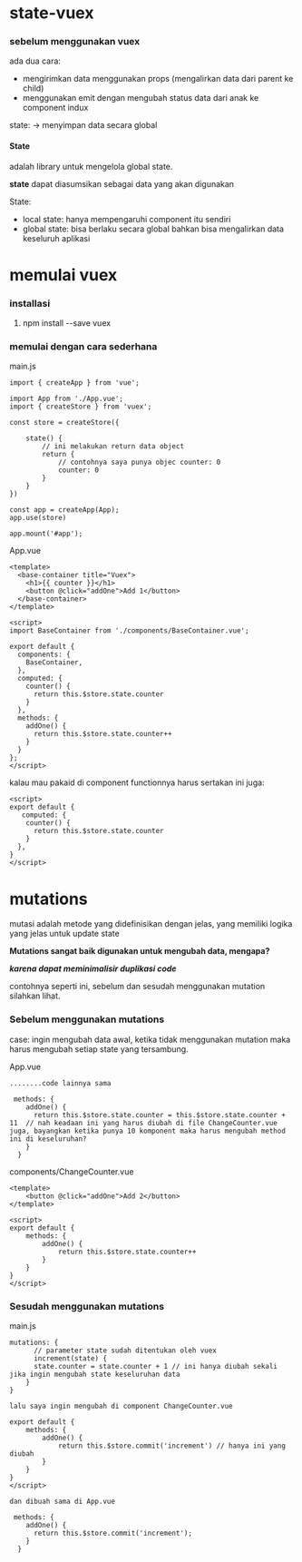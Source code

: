 # state-vuex

### sebelum menggunakan vuex
ada dua cara:
- mengirimkan data menggunakan props (mengalirkan data dari parent ke child)
- menggunakan emit dengan mengubah status data dari anak ke component indux

state: -> menyimpan data secara global

#### State
adalah library untuk mengelola global state.

**state** dapat diasumsikan sebagai data yang akan digunakan

State:
- local state: hanya mempengaruhi component itu sendiri
- global state: bisa berlaku secara global bahkan bisa mengalirkan data keseluruh aplikasi


# memulai vuex
### installasi
1. npm install --save vuex

### memulai dengan cara sederhana

main.js

```
import { createApp } from 'vue';

import App from './App.vue';
import { createStore } from 'vuex';

const store = createStore({

    state() {
        // ini melakukan return data object
        return {
            // contohnya saya punya objec counter: 0
            counter: 0
        }
    }
})

const app = createApp(App);
app.use(store)

app.mount('#app');
```

App.vue

```
<template>
  <base-container title="Vuex">
    <h1>{{ counter }}</h1>
    <button @click="addOne">Add 1</button>
  </base-container>
</template>

<script>
import BaseContainer from './components/BaseContainer.vue';

export default {
  components: {
    BaseContainer,
  },
  computed: {
    counter() {
      return this.$store.state.counter
    }
  },
  methods: {
    addOne() {
      return this.$store.state.counter++
    }
  }
};
</script>
```

kalau mau pakaid di component functionnya harus sertakan ini juga:

```
<script>
export default {
   computed: {
    counter() {
      return this.$store.state.counter
    }
  },
}
</script>
```

# mutations
mutasi adalah metode yang didefinisikan dengan jelas, yang memiliki logika yang jelas untuk update state

**Mutations sangat baik digunakan untuk mengubah data, mengapa?**

***karena dapat meminimalisir duplikasi code***

contohnya seperti ini, sebelum dan sesudah menggunakan mutation silahkan lihat.

### Sebelum menggunakan mutations

case:
ingin mengubah data awal, ketika tidak menggunakan mutation maka harus mengubah setiap state yang tersambung.

App.vue

```
........code lainnya sama

 methods: {
    addOne() {
      return this.$store.state.counter = this.$store.state.counter + 11  // nah keadaan ini yang harus diubah di file ChangeCounter.vue juga, bayangkan ketika punya 10 komponent maka harus mengubah method ini di keseluruhan?
    }
  }
```
components/ChangeCounter.vue
```
<template>
    <button @click="addOne">Add 2</button>
</template>

<script>
export default {
    methods: {
        addOne() {
            return this.$store.state.counter++
        }
    }
}
</script>
```

### Sesudah menggunakan mutations

main.js
```
mutations: {
      // parameter state sudah ditentukan oleh vuex
      increment(state) {
      state.counter = state.counter + 1 // ini hanya diubah sekali jika ingin mengubah state keseluruhan data
    }
}

lalu saya ingin mengubah di component ChangeCounter.vue

export default {
    methods: {
        addOne() {
            return this.$store.commit('increment') // hanya ini yang diubah
        }
    }
}
</script>

dan dibuah sama di App.vue

 methods: {
    addOne() {
      return this.$store.commit('increment');
    }
  }
```